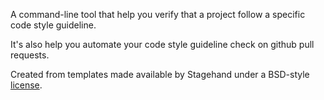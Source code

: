 A command-line tool that help you verify that a project follow a specific code style guideline.

It's also help you automate your code style guideline check on github pull requests.

Created from templates made available by Stagehand under a BSD-style
[license](https://github.com/bitsydarel/dbstyleguidechecker/blob/master/LICENSE).

